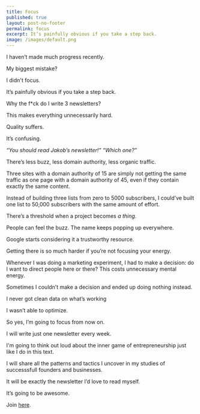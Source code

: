 ```yaml
---
title: Focus
published: true
layout: post-no-footer
permalink: focus
excerpt: It’s painfully obvious if you take a step back.
image: /images/default.png
---
```


I haven’t made much progress recently. 

My biggest mistake? 

I didn't focus. 

It’s painfully obvious if you take a step back.

Why the f*ck do I write 3 newsletters?

This makes everything unnecessarily hard.

Quality suffers. 

It’s confusing.

*“You should read Jakob’s newsletter!” “Which one?”*

There’s less buzz, less domain authority, less organic traffic. 

Three sites with a domain authority of 15 are simply not getting the same traffic as one page with a domain authority of 45, even if they contain exactly the same content. 

Instead of building three lists from zero to 5000 subscribers, I could’ve built one list to 50,000 subscribers with the same amount of effort. 

There’s a threshold when a project becomes *a thing*. 

People can feel the buzz. The name keeps popping up everywhere.

Google starts considering it a trustworthy resource.

Getting there is so much harder if you’re not focusing your energy.

Whenever I was doing a marketing experiment, I had to make a decision: do I want to direct people here or there? This costs unnecessary mental energy. 

Sometimes I couldn’t make a decision and ended up doing nothing instead.

I never got clean data on what’s working

I wasn’t able to optimize.

So yes, I’m going to focus from now on. 

I will write just one newsletter every week. 

I'm going to think out loud about the inner game of entrepreneurship just like I do in this text. 

I will share all the patterns and tactics I uncover in my studies of successsfull founders and businesses. 

It will be exactly the newsletter I’d love to read myself. 

It’s going to be awesome.

Join [here](https://founderflywheel.com).


